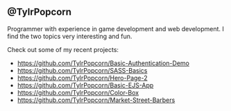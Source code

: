 @TylrPopcorn
-----
Programmer with experience in game development and web development. I find the two topics very interesting and fun.

Check out some of my recent projects:
- https://github.com/TylrPopcorn/Basic-Authentication-Demo
- https://github.com/TylrPopcorn/SASS-Basics
- https://github.com/TylrPopcorn/Hero-Page-2
- https://github.com/TylrPopcorn/Basic-EJS-App
- https://github.com/TylrPopcorn/Color-Box
- https://github.com/TylrPopcorn/Market-Street-Barbers
